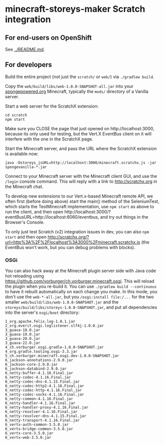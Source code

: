 # minecraft-storeys-maker Scratch integration

## For end-users on OpenShift

See [../README.md](../README.md).


## For developers

Build the entire project (not just the `scratch/` or `web/`) via `./gradlew build`.

Copy the `web/build/libs/web-1.0.0-SNAPSHOT-all.jar` into your [spongepowered.org](https://www.spongepowered.org) Minecraft, typically the `mods/` directory of a Vanilla server.

Start a web server for the ScratchX extension:

    cd scratch
    npm start

Make sure you CLOSE the page that just opened on http://localhost:3000, because its only used for testing, but the Vert.X EventBus client on it will interfere with the one in the ScratchX page.

Start the Minecraft server, and pass the URL where the ScratchX extension is available now:

    java -Dstoreys_jsURL=http://localhost:3000/minecraft.scratchx.js -jar spongevanilla-*.jar

Connect to your Minecraft server with the Minecraft client GUI, and use the `/login` console command.
This will reply with a link to http://scratchx.org in the Minecraft chat.

To develop new extensions to our Vert.x-based Minecraft remote API, we often first (before doing above) start the main() method of the SeleniumTest, which starts the TestMinecraft implementation, use `npm start` as above to run the client, and then open http://localhost:3000/?eventBusURL=http://localhost:6060/eventbus, and try out things in the Browser's Console.

To only just test Scratch (v2) integration issues in dev, you can also `npm start` and then open
http://scratchx.org/?url=http%3A%2F%2Flocalhost%3A3000%2Fminecraft.scratchx.js (the EventBus won't work, but you can debug problems with blocks).


### OSGi

You can also hack away at the Minecraft plugin server side with Java code hot reloading using https://github.com/vorburger/ch.vorburger.minecraft.osgi.  This will reload the plugin when you re-build it.  You can use `./gradlew build --continuous` to have it rebuilt automatically on each change you make.  In this mode, you don't use the `web-*-all.jar`, but you `/osgi:install file:/...` for the two smaller `web/build/libs/web-1.0.0-SNAPSHOT.jar` and the `storeys/build/libs/storeys-1.0.0-SNAPSHOT.jar`, and put all dependencies into the server's `osgi/boot` directory:

    1_org.apache.felix.log-1.0.1.jar
    2_org.everit.osgi.loglistener.slf4j-1.0.0.jar
    3_guava-18.0.jar
    3_guava-19.0.jar
    3_guava-20.0.jar
    3_guava-22.0.jar
    4_ch.vorburger.osgi.gradle-1.0.0-SNAPSHOT.jar
    4_org.gradle.tooling.osgi-3.3.jar
    5_ch.vorburger.minecraft.osgi.dev-1.0.0-SNAPSHOT.jar
    6_jackson-annotations-2.9.0.jar
    6_jackson-core-2.9.0.jar
    6_jackson-databind-2.9.0.jar
    6_netty-buffer-4.1.16.Final.jar
    6_netty-codec-4.1.16.Final.jar
    6_netty-codec-dns-4.1.15.Final.jar
    6_netty-codec-http2-4.1.16.Final.jar
    6_netty-codec-http-4.1.16.Final.jar
    6_netty-codec-socks-4.1.16.Final.jar
    6_netty-common-4.1.16.Final.jar
    6_netty-handler-4.1.16.Final.jar
    6_netty-handler-proxy-4.1.16.Final.jar
    6_netty-resolver-4.1.16.Final.jar
    6_netty-resolver-dns-4.1.15.Final.jar
    6_netty-transport-4.1.16.Final.jar
    6_vertx-auth-common-3.5.0.jar
    6_vertx-bridge-common-3.5.0.jar
    6_vertx-core-3.5.0.jar
    6_vertx-web-3.5.0.jar
